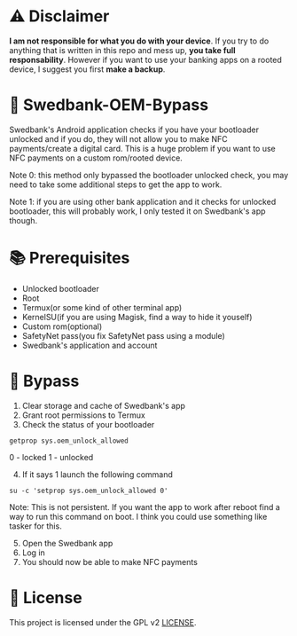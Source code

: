 # ⚠️ Disclaimer

**I am not responsible for what you do with your device**. If you try to do anything that is written in this repo and mess up, **you take full responsability**. However if you want to use your banking apps on a rooted device, I suggest you first **make a backup**.

# 🍁 Swedbank-OEM-Bypass

Swedbank's Android application checks if you have your bootloader unlocked and if you do, they will not allow you to make NFC payments/create a digital card. This is a huge problem if you want to use NFC payments on a custom rom/rooted device.

Note 0: this method only bypassed the bootloader unlocked check, you may need to take some additional steps to get the app to work.

Note 1: if you are using other bank application and it checks for unlocked bootloader, this will probably work, I only tested it on Swedbank's app though.

# 📚 Prerequisites

* Unlocked bootloader
* Root
* Termux(or some kind of other terminal app)
* KernelSU(if you are using Magisk, find a way to hide it youself)
* Custom rom(optional)
* SafetyNet pass(you fix SafetyNet pass using a module)
* Swedbank's application and account

# 🎇 Bypass

1. Clear storage and cache of Swedbank's app
2. Grant root permissions to Termux
3. Check the status of your bootloader

`getprop sys.oem_unlock_allowed`

0 - locked
1 - unlocked

4. If it says 1 launch the following command

`su -c 'setprop sys.oem_unlock_allowed 0'`

Note: This is not persistent. If you want the app to work after reboot find a way to run this command on boot. I think you could use something like tasker for this.

5. Open the Swedbank app
6. Log in
7. You should now be able to make NFC payments

# 📜 License

This project is licensed under the GPL v2 [LICENSE](LICENSE).
